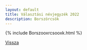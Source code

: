 ```yaml
---
layout: default
title: Választási névjegyzék 2022
description: Borszörcsök
---
```


{% include Borszooxrcsooxk.html %}

[Vissza](./)